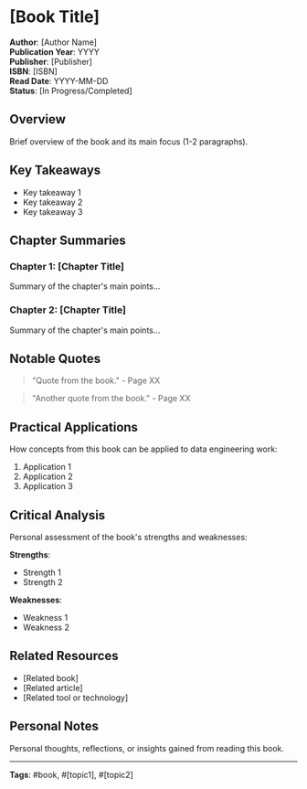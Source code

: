 # [Book Title]

**Author**: [Author Name]  
**Publication Year**: YYYY  
**Publisher**: [Publisher]  
**ISBN**: [ISBN]  
**Read Date**: YYYY-MM-DD  
**Status**: [In Progress/Completed]

## Overview

Brief overview of the book and its main focus (1-2 paragraphs).

## Key Takeaways

- Key takeaway 1
- Key takeaway 2
- Key takeaway 3

## Chapter Summaries

### Chapter 1: [Chapter Title]

Summary of the chapter's main points...

### Chapter 2: [Chapter Title]

Summary of the chapter's main points...

## Notable Quotes

> "Quote from the book." - Page XX

> "Another quote from the book." - Page XX

## Practical Applications

How concepts from this book can be applied to data engineering work:

1. Application 1
2. Application 2
3. Application 3

## Critical Analysis

Personal assessment of the book's strengths and weaknesses:

**Strengths**:
- Strength 1
- Strength 2

**Weaknesses**:
- Weakness 1
- Weakness 2

## Related Resources

- [Related book]
- [Related article]
- [Related tool or technology]

## Personal Notes

Personal thoughts, reflections, or insights gained from reading this book.

---

**Tags**: #book, #[topic1], #[topic2] 